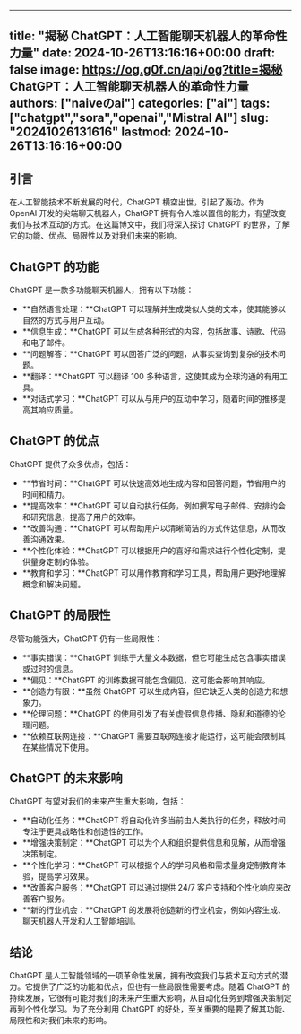 
---
title: "揭秘 ChatGPT：人工智能聊天机器人的革命性力量"
date: 2024-10-26T13:16:16+00:00
draft: false
image: https://og.g0f.cn/api/og?title=揭秘 ChatGPT：人工智能聊天机器人的革命性力量
authors: ["naiveのai"]
categories: ["ai"]
tags: ["chatgpt","sora","openai","Mistral AI"]
slug: "20241026131616"
lastmod: 2024-10-26T13:16:16+00:00
---
## 引言

在人工智能技术不断发展的时代，ChatGPT 横空出世，引起了轰动。作为 OpenAI 开发的尖端聊天机器人，ChatGPT 拥有令人难以置信的能力，有望改变我们与技术互动的方式。在这篇博文中，我们将深入探讨 ChatGPT 的世界，了解它的功能、优点、局限性以及对我们未来的影响。

## ChatGPT 的功能

ChatGPT 是一款多功能聊天机器人，拥有以下功能：

- **自然语言处理：**ChatGPT 可以理解并生成类似人类的文本，使其能够以自然的方式与用户互动。
- **信息生成：**ChatGPT 可以生成各种形式的内容，包括故事、诗歌、代码和电子邮件。
- **问题解答：**ChatGPT 可以回答广泛的问题，从事实查询到复杂的技术问题。
- **翻译：**ChatGPT 可以翻译 100 多种语言，这使其成为全球沟通的有用工具。
- **对话式学习：**ChatGPT 可以从与用户的互动中学习，随着时间的推移提高其响应质量。

## ChatGPT 的优点

ChatGPT 提供了众多优点，包括：

- **节省时间：**ChatGPT 可以快速高效地生成内容和回答问题，节省用户的时间和精力。
- **提高效率：**ChatGPT 可以自动执行任务，例如撰写电子邮件、安排约会和研究信息，提高了用户的效率。
- **改善沟通：**ChatGPT 可以帮助用户以清晰简洁的方式传达信息，从而改善沟通效果。
- **个性化体验：**ChatGPT 可以根据用户的喜好和需求进行个性化定制，提供量身定制的体验。
- **教育和学习：**ChatGPT 可以用作教育和学习工具，帮助用户更好地理解概念和解决问题。

## ChatGPT 的局限性

尽管功能强大，ChatGPT 仍有一些局限性：

- **事实错误：**ChatGPT 训练于大量文本数据，但它可能生成包含事实错误或过时的信息。
- **偏见：**ChatGPT 的训练数据可能包含偏见，这可能会影响其响应。
- **创造力有限：**虽然 ChatGPT 可以生成内容，但它缺乏人类的创造力和想象力。
- **伦理问题：**ChatGPT 的使用引发了有关虚假信息传播、隐私和道德的伦理问题。
- **依赖互联网连接：**ChatGPT 需要互联网连接才能运行，这可能会限制其在某些情况下使用。

## ChatGPT 的未来影响

ChatGPT 有望对我们的未来产生重大影响，包括：

- **自动化任务：**ChatGPT 将自动化许多当前由人类执行的任务，释放时间专注于更具战略性和创造性的工作。
- **增强决策制定：**ChatGPT 可以为个人和组织提供信息和见解，从而增强决策制定。
- **个性化学习：**ChatGPT 可以根据个人的学习风格和需求量身定制教育体验，提高学习效果。
- **改善客户服务：**ChatGPT 可以通过提供 24/7 客户支持和个性化响应来改善客户服务。
- **新的行业机会：**ChatGPT 的发展将创造新的行业机会，例如内容生成、聊天机器人开发和人工智能培训。

## 结论

ChatGPT 是人工智能领域的一项革命性发展，拥有改变我们与技术互动方式的潜力。它提供了广泛的功能和优点，但也有一些局限性需要考虑。随着 ChatGPT 的持续发展，它很有可能对我们的未来产生重大影响，从自动化任务到增强决策制定再到个性化学习。为了充分利用 ChatGPT 的好处，至关重要的是要了解其功能、局限性和对我们未来的影响。
